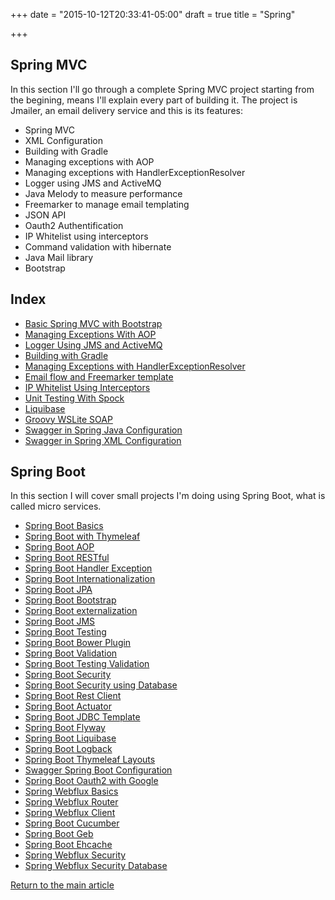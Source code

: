 +++
date = "2015-10-12T20:33:41-05:00"
draft = true
title = "Spring"

+++

## Spring MVC

In this section I'll go through a complete Spring MVC project starting from the begining, means I'll explain every part of building it. The project is Jmailer, an email delivery service and this is its features:

* Spring MVC
* XML Configuration
* Building with Gradle
* Managing exceptions with AOP
* Managing exceptions with HandlerExceptionResolver
* Logger using JMS and ActiveMQ
* Java Melody to measure performance
* Freemarker to manage email templating
* JSON API
* Oauth2 Authentification
* IP Whitelist using interceptors
* Command validation with hibernate
* Java Mail library
* Bootstrap

## Index

* [Basic Spring MVC with Bootstrap](/techtalk/spring/spring_mvc)
* [Managing Exceptions With AOP](/techtalk/spring/spring_aop)
* [Logger Using JMS and ActiveMQ](/techtalk/spring/spring_jms_logger)
* [Building with Gradle](/techtalk/spring/spring_gradle)
* [Managing Exceptions with HandlerExceptionResolver](/techtalk/spring/spring_handler_exception_resolver)
* [Email flow and Freemarker template](/techtalk/spring/spring_freemarker)
* [IP Whitelist Using Interceptors](/techtalk/spring/spring_interceptor)
* [Unit Testing With Spock](/techtalk/spring/spring_unit_testing_spock)
* [Liquibase](/techtalk/spring/spring_liquibase)
* [Groovy WSLite SOAP](/techtalk/spring/spring_wslite_soap)
* [Swagger in Spring Java Configuration](/techtalk/spring/spring_swagger_java_configuration)
* [Swagger in Spring XML Configuration](/techtalk/spring/spring_swagger_xml_configuration)

## Spring Boot

In this section I will cover small projects I'm doing using Spring Boot, what is called micro services.

* [Spring Boot Basics](/techtalk/spring/spring_boot)
* [Spring Boot with Thymeleaf](/techtalk/spring/spring_boot_thymeleaf)
* [Spring Boot AOP](/techtalk/spring/spring_boot_aop)
* [Spring Boot RESTful](/techtalk/spring/spring_boot_restful)
* [Spring Boot Handler Exception](/techtalk/spring/spring_boot_handler_exception)
* [Spring Boot Internationalization](/techtalk/spring/spring_boot_internationalization)
* [Spring Boot JPA](/techtalk/spring/spring_boot_jpa)
* [Spring Boot Bootstrap](/techtalk/spring/spring_boot_bootstrap)
* [Spring Boot externalization](/techtalk/spring/spring_boot_externalization)
* [Spring Boot JMS](/techtalk/spring/spring_boot_jms)
* [Spring Boot Testing](/techtalk/spring/spring_boot_testing)
* [Spring Boot Bower Plugin](/techtalk/spring/spring_boot_bower_plugin)
* [Spring Boot Validation](/techtalk/spring/spring_boot_validation)
* [Spring Boot Testing Validation](/techtalk/spring/spring_boot_validation_testing)
* [Spring Boot Security](/techtalk/spring/spring_boot_security)
* [Spring Boot Security using Database](/techtalk/spring/spring_boot_security_database)
* [Spring Boot Rest Client](/techtalk/spring/spring_boot_rest_client)
* [Spring Boot Actuator](/techtalk/spring/spring_boot_actuator)
* [Spring Boot JDBC Template](/techtalk/spring/spring_boot_jdbc_template)
* [Spring Boot Flyway](/techtalk/spring/spring_boot_flyway)
* [Spring Boot Liquibase](/techtalk/spring/spring_boot_liquibase)
* [Spring Boot Logback](/techtalk/spring/spring_boot_logback)
* [Spring Boot Thymeleaf Layouts](/techtalk/spring/spring_boot_thymeleaf_layouts)
* [Swagger Spring Boot Configuration](/techtalk/spring/spring_swagger_boot_configuration)
* [Spring Boot Oauth2 with Google](/techtalk/spring/spring_boot_oauth2)
* [Spring Webflux Basics](/techtalk/spring/spring_webflux_basics)
* [Spring Webflux Router](/techtalk/spring/spring_webflux_router)
* [Spring Webflux Client](/techtalk/spring/spring_webflux_client)
* [Spring Boot Cucumber](/techtalk/spring/spring_boot_cucumber)
* [Spring Boot Geb](/techtalk/spring/spring_boot_geb)
* [Spring Boot Ehcache](/techtalk/spring/spring_boot_ehcache)
* [Spring Webflux Security](/techtalk/spring/spring_webflux_security)
* [Spring Webflux Security Database](/techtalk/spring/spring_webflux_security_database)

[Return to the main article](/techtalk/techtalks)

